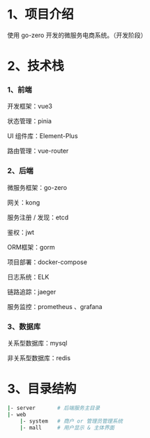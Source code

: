 # 1、项目介绍

使用 go-zero 开发的微服务电商系统。（开发阶段）

# 2、技术栈

### 1、前端

开发框架：vue3

状态管理：pinia 

UI 组件库：Element-Plus

路由管理：vue-router

### 2、后端

微服务框架：go-zero

网关：kong 

服务注册 / 发现：etcd 

鉴权：jwt 

ORM框架：gorm

项目部署：docker-compose

日志系统：ELK

链路追踪：jaeger

服务监控：prometheus 、grafana

### 3、数据库

关系型数据库：mysql

非关系型数据库：redis 

# 3、目录结构

```sh
|- server 		# 后端服务主目录
|- web
	|- system 	# 商户 or 管理员管理系统
	|- mall   	# 用户显示 & 主体界面
```

